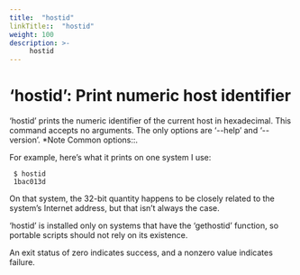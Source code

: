 ```yaml
---
title:  "hostid"
linkTitle::  "hostid"
weight: 100
description: >-
     hostid
---
```


# ‘hostid’: Print numeric host identifier

‘hostid’ prints the numeric identifier of the current host in
hexadecimal. This command accepts no arguments. The only options are
‘--help’ and ‘--version’. \*Note Common options::.

For example, here’s what it prints on one system I use:

``` 
 $ hostid
 1bac013d
```

On that system, the 32-bit quantity happens to be closely related to the
system’s Internet address, but that isn’t always the case.

‘hostid’ is installed only on systems that have the ‘gethostid’
function, so portable scripts should not rely on its existence.

An exit status of zero indicates success, and a nonzero value indicates
failure.
